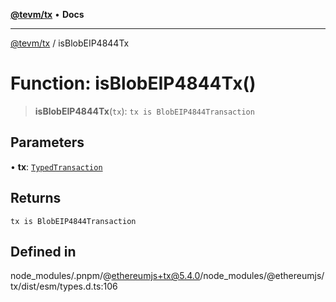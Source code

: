 [**@tevm/tx**](../README.md) • **Docs**

***

[@tevm/tx](../globals.md) / isBlobEIP4844Tx

# Function: isBlobEIP4844Tx()

> **isBlobEIP4844Tx**(`tx`): `tx is BlobEIP4844Transaction`

## Parameters

• **tx**: [`TypedTransaction`](../type-aliases/TypedTransaction.md)

## Returns

`tx is BlobEIP4844Transaction`

## Defined in

node\_modules/.pnpm/@ethereumjs+tx@5.4.0/node\_modules/@ethereumjs/tx/dist/esm/types.d.ts:106
